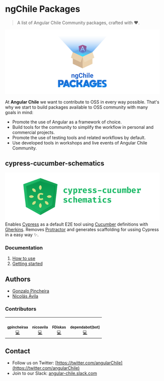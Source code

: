 # ngChile Packages
> A list of Angular Chile Community packages, crafted with :heart:.

![ngChile Packages Logo](/docs/ngchile-packages-logo.png)

At **Angular Chile** we want to contribute to OSS in every way possible. That's why we start to build packages available to OSS community with many goals in mind:
* Promote the use of Angular as a framework of choice.
* Build tools for the community to simplify the workflow in personal and commercial projects.
* Promote the use of testing tools and related workflows by default.
* Use developed tools in workshops and live events of Angular Chile Community.

## cypress-cucumber-schematics
![cypress-cucumber-schematics-logo](/docs/cypress-cucumber-schematics-logo.png)  
Enables [Cypress](https://cypress.io) as a default E2E tool using [Cucumber](https://cucumber.io/) definitions with [Gherkins](https://cucumber.io/docs/gherkin/reference/). Removes [Protractor](https://www.protractortest.org/#/) and generates scaffolding for ussing Cypress in a easy way :sparkles:.

### Documentation
1. [How to use](docs/cypress-cucumber-schematics/01_how-to-use.md)
1. [Getting started](docs/cypress-cucumber-schematics/02_getting-started.md)

## Authors
- [Gonzalo Pincheira](https://github.com/gpincheiraa)
- [Nicolás Ávila](https://github.com/nicoavila)

### Contributors
<!-- ALL-CONTRIBUTORS-LIST:START - Do not remove or modify this section -->
<!-- prettier-ignore-start -->
<!-- markdownlint-disable -->
<table>
  <tr>
    <td align="center"><a href="https://github.com/gpincheiraa"><img src="https://avatars0.githubusercontent.com/u/5608336?v=4?s=100" width="100px;" alt=""/><br /><sub><b>gpincheiraa</b></sub></a><br /><a href="https://github.com/ngChile/ngchile-packages/commits?author=gpincheiraa" title="Code">💻</a></td>
    <td align="center"><a href="https://github.com/nicoavila"><img src="https://avatars0.githubusercontent.com/u/602639?v=4?s=100" width="100px;" alt=""/><br /><sub><b>nicoavila</b></sub></a><br /><a href="https://github.com/ngChile/ngchile-packages/commits?author=nicoavila" title="Code">💻</a></td>
    <td align="center"><a href="https://github.com/FDiskas"><img src="https://avatars2.githubusercontent.com/u/468006?v=4?s=100" width="100px;" alt=""/><br /><sub><b>FDiskas</b></sub></a><br /><a href="https://github.com/ngChile/ngchile-packages/commits?author=FDiskas" title="Code">💻</a></td>
    <td align="center"><a href="https://github.com/apps/dependabot"><img src="https://avatars0.githubusercontent.com/in/29110?v=4?s=100" width="100px;" alt=""/><br /><sub><b>dependabot[bot]</b></sub></a><br /><a href="https://github.com/ngChile/ngchile-packages/commits?author=dependabot[bot]" title="Code">💻</a></td>
  </tr>
</table>

<!-- markdownlint-restore -->
<!-- prettier-ignore-end -->

<!-- ALL-CONTRIBUTORS-LIST:END -->

## Contact
- Follow us on Twitter: [https://twitter.com/angularChile](https://twitter.com/angularChile)
- Join to our Slack: [angular-chile.slack.com](angular-chile.slack.com)
